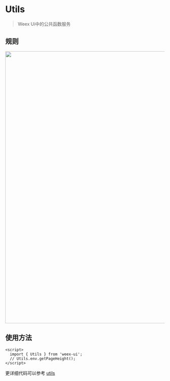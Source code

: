 # Utils

> Weex Ui中的公共函数服务

## 规则
<img src="https://img.alicdn.com/tfs/TB13AAPgcLJ8KJjy0FnXXcFDpXa-2420-1046.png" width="860"/>

## 使用方法

```vue
<script>
  import { Utils } from 'weex-ui';
  // Utils.env.getPageHeight();
</script>
```
更详细代码可以参考 [utils](https://github.com/alibaba/weex-ui/blob/master/packages/utils/index.js)
